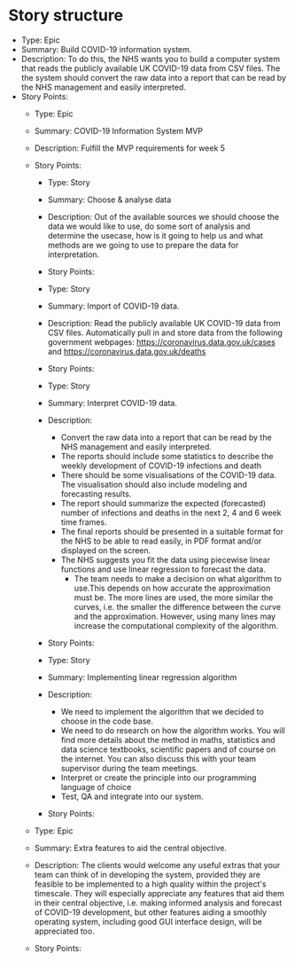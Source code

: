 # Story structure
- Type: Epic
- Summary: Build COVID-19 information system.
- Description: To do this, the NHS wants you to build a computer system that reads the publicly available UK COVID-19 data from CSV files. The the system should convert the raw data into a report that can be read by the NHS management and easily interpreted.
- Story Points:
    - Type: Epic
    - Summary: COVID-19 Information System MVP
    - Description: Fulfill the MVP requirements for week 5
    - Story Points: 

        - Type: Story
        - Summary: Choose & analyse data
        - Description: Out of the available sources we should choose the data we would like to use, do some sort of analysis and determine the usecase, how is it going to help us and what methods are we going to use to prepare the data for interpretation.
        - Story Points:

        - Type: Story
        - Summary: Import of COVID-19 data.
        - Description: Read the publicly available UK COVID-19 data from CSV files. Automatically pull in and store data from the following government webpages:  https://coronavirus.data.gov.uk/cases and https://coronavirus.data.gov.uk/deaths
        - Story Points:

        - Type: Story
        - Summary: Interpret COVID-19 data.
        - Description: 
            - Convert the raw data into a report that can be read by the NHS management and easily interpreted.
            - The reports should include some statistics to describe the weekly development of COVID-19 infections and death
            - There should be some visualisations of the COVID-19 data. The visualisation should also include modeling and forecasting results.
            - The report should summarize the expected (forecasted) number of infections and deaths in the next 2, 4 and 6 week time frames.
            - The final reports should be presented in a suitable format for the NHS to be able to read easily, in PDF format and/or displayed on the screen.
            - The NHS suggests you fit the data using piecewise linear functions and use linear regression to forecast the data.
                - The team needs to make a decision on what algorithm to use.This depends on how accurate the approximation must be. The more lines are used, the more similar the curves, i.e. the smaller the difference between the curve and the approximation. However, using many lines may increase the  computational complexity of the algorithm.
        - Story Points:

        - Type: Story
        - Summary: Implementing linear regression algorithm
        - Description:
            - We need to implement the algorithm that we decided to choose in the code base.
            - We need to do research on how the algorithm works. You will find more details about the method in maths, statistics and data science textbooks, scientific papers and of course on the internet. You can also discuss this with your team supervisor during the team meetings.
            - Interpret or create the principle into our programming language of choice
            - Test, QA and integrate into our system.
        - Story Points:
    - Type: Epic
    - Summary: Extra features to aid the central objective.
    - Description: The clients would welcome any useful extras that your team can think of in developing the system, provided they are feasible to be implemented to a high quality within the project's timescale. They will especially appreciate any features that aid them in their central objective, i.e. making informed analysis and forecast of COVID-19 development, but other features aiding a smoothly operating system, including good GUI interface design, will be appreciated too.
    - Story Points:










